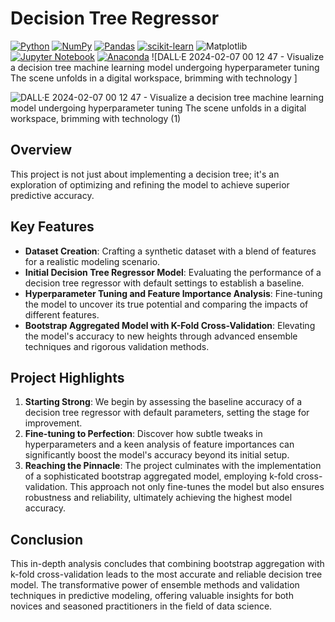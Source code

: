 # Decision Tree Regressor

[![Python](https://img.shields.io/badge/python-3670A0?style=for-the-badge&logo=python&logoColor=ffdd54)](https://www.python.org)
[![NumPy](https://img.shields.io/badge/numpy-%23013243.svg?style=for-the-badge&logo=numpy&logoColor=white)](https://numpy.org)
[![Pandas](https://img.shields.io/badge/pandas-%23150458.svg?style=for-the-badge&logo=pandas&logoColor=white)](https://pandas.pydata.org) 
[![scikit-learn](https://img.shields.io/badge/scikit--learn-%23F7931E.svg?style=for-the-badge&logo=scikit-learn&logoColor=white)](https://scikit-learn.org/stable)
![Matplotlib](https://img.shields.io/badge/Matplotlib-%23ffffff.svg?style=for-the-badge&logo=Matplotlib&logoColor=black)
[![Jupyter Notebook](https://img.shields.io/badge/jupyter-%23FA0F00.svg?style=for-the-badge&logo=jupyter&logoColor=white)](https://jupyter.org/)
[![Anaconda](https://img.shields.io/badge/Anaconda-%2344A833.svg?style=for-the-badge&logo=anaconda&logoColor=white)](https://www.anaconda.com)
![DALL·E 2024-02-07 00 12 47 - Visualize a decision tree machine learning model undergoing hyperparameter tuning  The scene unfolds in a digital workspace, brimming with technology ]

![DALL·E 2024-02-07 00 12 47 - Visualize a decision tree machine learning model undergoing hyperparameter tuning  The scene unfolds in a digital workspace, brimming with technology  (1)](https://github.com/ViswanathRajuIndukuri/Decision-Tree-Regressor/assets/144731305/6880859f-52ec-44f1-8d1c-7d0a5364ae6f)

## Overview
This project is not just about implementing a decision tree; it's an exploration of optimizing and refining the model to achieve superior predictive accuracy.

## Key Features
  - **Dataset Creation**: Crafting a synthetic dataset with a blend of features for a realistic modeling scenario.
  - **Initial Decision Tree Regressor Model**: Evaluating the performance of a decision tree regressor with default settings to establish a baseline.
  - **Hyperparameter Tuning and Feature Importance Analysis**: Fine-tuning the model to uncover its true potential and comparing the impacts of different features.
  - **Bootstrap Aggregated Model with K-Fold Cross-Validation**: Elevating the model's accuracy to new heights through advanced ensemble techniques and rigorous validation methods.

## Project Highlights
1. **Starting Strong**: We begin by assessing the baseline accuracy of a decision tree regressor with default parameters, setting the stage for improvement.
2. **Fine-tuning to Perfection**: Discover how subtle tweaks in hyperparameters and a keen analysis of feature importances can significantly boost the model's accuracy beyond its initial setup.
3. **Reaching the Pinnacle**: The project culminates with the implementation of a sophisticated bootstrap aggregated model, employing k-fold cross-validation. This approach not only fine-tunes the model but also ensures robustness and reliability, ultimately achieving the highest model accuracy.

## Conclusion
This in-depth analysis concludes that combining bootstrap aggregation with k-fold cross-validation leads to the most accurate and reliable decision tree model. The transformative power of ensemble methods and validation techniques in predictive modeling, offering valuable insights for both novices and seasoned practitioners in the field of data science.
